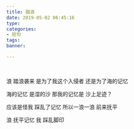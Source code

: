 ```yaml
---
title: 踏浪
date: 2019-05-02 06:45:16
type: 
categories: 
- 短句
tags:
banner: 

---
```


<br />

浪
踏浪袭来
是为了我这个入侵者
还是为了海的记忆

海的记忆
是湿的沙
那我的记忆是
沙上足迹？

应该是怪我
踩乱了记忆
所以一浪一浪
前来抚平

浪 抚平记忆
我 踩乱脚印